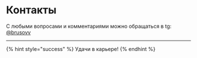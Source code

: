 # Контакты

С любыми вопросами и комментариями можно обращаться в tg: [@brusovv](https://t.me/brusovv)

***



{% hint style="success" %}
Удачи в карьере!
{% endhint %}

